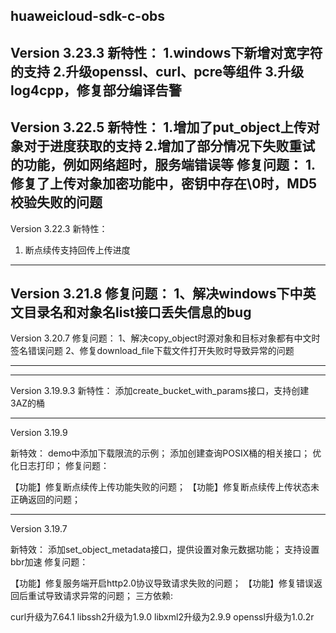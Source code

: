 huaweicloud-sdk-c-obs
----------------------------------------------------
Version 3.23.3
新特性：
1.windows下新增对宽字符的支持
2.升级openssl、curl、pcre等组件
3.升级log4cpp，修复部分编译告警
----------------------------------------------------
Version 3.22.5
新特性：
1.增加了put_object上传对象对于进度获取的支持
2.增加了部分情况下失败重试的功能，例如网络超时，服务端错误等
修复问题：
1.修复了上传对象加密功能中，密钥中存在\0时，MD5校验失败的问题
----------------------------------------------------
Version 3.22.3
新特性：
1.	断点续传支持回传上传进度
----------------------------------------------------
Version 3.21.8
修复问题：
1、解决windows下中英文目录名和对象名list接口丢失信息的bug
----------------------------------------------------
Version 3.20.7
修复问题：
1、解决copy_object时源对象和目标对象都有中文时签名错误问题
2、修复download_file下载文件打开失败时导致异常的问题

-----------------------------------------------------

----------------------------------------------------
Version 3.19.9.3
新特性：
添加create_bucket_with_params接口，支持创建3AZ的桶

-----------------------------------------------------
Version 3.19.9

新特效：
demo中添加下载限流的示例；
添加创建查询POSIX桶的相关接口；
优化日志打印；
修复问题：

【功能】修复断点续传上传功能失败的问题；
【功能】修复断点续传上传状态未正确返回的问题；

------------------------------------------------------
Version 3.19.7

新特效：
添加set_object_metadata接口，提供设置对象元数据功能；
支持设置bbr加速
修复问题：

【功能】修复服务端开启http2.0协议导致请求失败的问题；
【功能】修复错误返回后重试导致请求异常的问题；
三方依赖:

curl升级为7.64.1
libssh2升级为1.9.0
libxml2升级为2.9.9
openssl升级为1.0.2r
